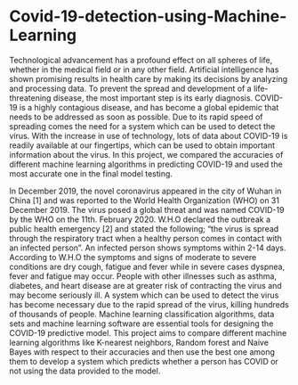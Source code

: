 # Covid-19-detection-using-Machine-Learning
Technological advancement has a profound effect
on all spheres of life, whether in the medical field or in any
other field. Artificial intelligence has shown promising results in
health care by making its decisions by analyzing and processing
data. To prevent the spread and development of a life-threatening
disease, the most important step is its early diagnosis. COVID-19
is a highly contagious disease, and has become a global epidemic
that needs to be addressed as soon as possible. Due to its rapid
speed of spreading comes the need for a system which can be used
to detect the virus. With the increase in use of technology, lots
of data about COVID-19 is readily available at our fingertips,
which can be used to obtain important information about the
virus. In this project, we compared the accuracies of different
machine learning algorithms in predicting COVID-19 and used
the most accurate one in the final model testing.


In December 2019, the novel coronavirus appeared in the city of Wuhan in China [1] and was reported to the
World Health Organization (WHO) on 31 December 2019.
The virus posed a global threat and was named COVID-19
by the WHO on the 11th. February 2020. W.H.O declared
the outbreak a public health emergency [2] and stated the
following; “the virus is spread through the respiratory tract
when a healthy person comes in contact with an infected
person”. An infected person shows symptoms within 2-14
days. According to W.H.O the symptoms and signs of
moderate to severe conditions are dry cough, fatigue and
fever while in severe cases dyspnea, fever and fatigue may
occur. People with other illnesses such as asthma, diabetes,
and heart disease are at greater risk of contracting the virus
and may become seriously ill. A system which can be used
to detect the virus has become necessary due to the rapid
spread of the virus, killing hundreds of thousands of people.
Machine learning classification algorithms, data sets and
machine learning software are essential tools for designing
the COVID-19 predictive model.
This project aims to compare different machine learning
algorithms like K-nearest neighbors, Random forest and
Naive Bayes with respect to their accuracies and then use
the best one among them to develop a system which predicts
whether a person has COVID or not using the data provided
to the model.
